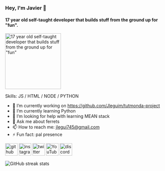 ### Hey, I'm Javier 👋
#### 17 year old self-taught developer that builds stuff from the ground up for "fun".

<img src='https://cdn.discordapp.com/attachments/458719496639610882/959630825249452082/Background.png' alt='17 year old self-taught developer that builds stuff from the ground up for "fun"' height='180'>

Skills: JS / HTML / NODE / PYTHON

- 🔭 I’m currently working on https://github.com/Jleguim/tutmonda-project 
- 🌱 I’m currently learning Python 
- 🤔 I’m looking for help with learning MEAN stack 
- 💬 Ask me about ferrets 
- 📫 How to reach me: jlegui745@gmail.com 
- ⚡ Fun fact: pal presence 


[<img src='https://cdn.jsdelivr.net/npm/simple-icons@3.0.1/icons/github.svg' alt='github' height='40'>](https://github.com/Jleguim)  [<img src='https://cdn.jsdelivr.net/npm/simple-icons@3.0.1/icons/instagram.svg' alt='instagram' height='40'>](https://www.instagram.com/Jleguim_/)  [<img src='https://cdn.jsdelivr.net/npm/simple-icons@3.0.1/icons/twitter.svg' alt='twitter' height='40'>](https://twitter.com/Jleguim_)  [<img src='https://cdn.jsdelivr.net/npm/simple-icons@3.0.1/icons/youtube.svg' alt='YouTube' height='40'>](https://www.youtube.com/channel/UC15bHf8XbPIlQkifmlaSoDw)  [<img src='https://cdn.jsdelivr.net/npm/simple-icons@3.0.1/icons/discord.svg' alt='discord' height='40'>](Briggs#4992)  

![GitHub streak stats](https://github-readme-streak-stats.herokuapp.com/?user=Jleguim)  

